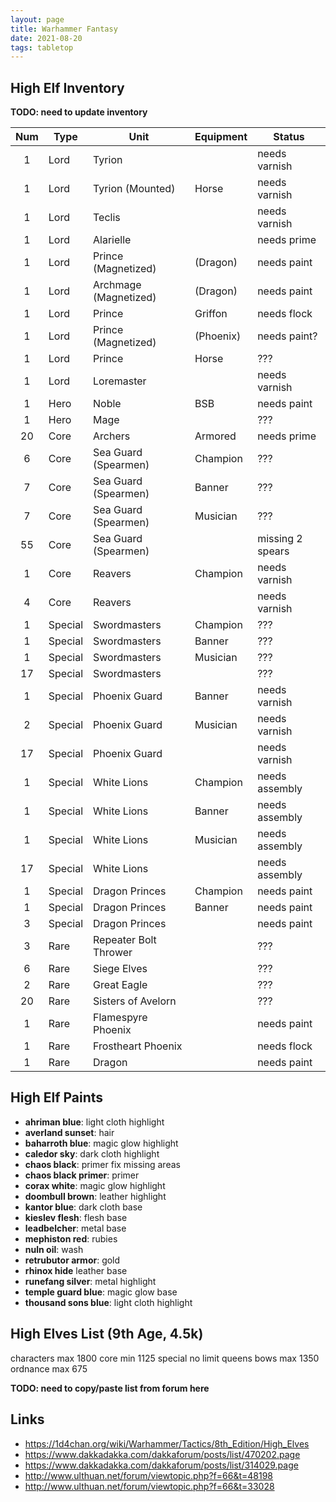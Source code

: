 ```yaml
---
layout: page
title: Warhammer Fantasy
date: 2021-08-20
tags: tabletop
---
```


## High Elf Inventory

**TODO: need to update inventory**

| Num | Type    | Unit                  | Equipment | Status           |
|:---:|---------|-----------------------|-----------|------------------|
|  1  | Lord    | Tyrion                |           | needs varnish    |
|  1  | Lord    | Tyrion (Mounted)      | Horse     | needs varnish    |
|  1  | Lord    | Teclis                |           | needs varnish    |
|  1  | Lord    | Alarielle             |           | needs prime      |
|  1  | Lord    | Prince (Magnetized)   | (Dragon)  | needs paint      |
|  1  | Lord    | Archmage (Magnetized) | (Dragon)  | needs paint      |
|  1  | Lord    | Prince                | Griffon   | needs flock      |
|  1  | Lord    | Prince (Magnetized)   | (Phoenix) | needs paint?     |
|  1  | Lord    | Prince                | Horse     | ???              |
|  1  | Lord    | Loremaster            |           | needs varnish    |
|  1  | Hero    | Noble                 | BSB       | needs paint      |
|  1  | Hero    | Mage                  |           | ???              |
| 20  | Core    | Archers               | Armored   | needs prime      |
|  6  | Core    | Sea Guard (Spearmen)  | Champion  | ???              |
|  7  | Core    | Sea Guard (Spearmen)  | Banner    | ???              |
|  7  | Core    | Sea Guard (Spearmen)  | Musician  | ???              |
| 55  | Core    | Sea Guard (Spearmen)  |           | missing 2 spears |
|  1  | Core    | Reavers               | Champion  | needs varnish    |
|  4  | Core    | Reavers               |           | needs varnish    |
|  1  | Special | Swordmasters          | Champion  | ???              |
|  1  | Special | Swordmasters          | Banner    | ???              |
|  1  | Special | Swordmasters          | Musician  | ???              |
| 17  | Special | Swordmasters          |           | ???              |
|  1  | Special | Phoenix Guard         | Banner    | needs varnish    |
|  2  | Special | Phoenix Guard         | Musician  | needs varnish    |
| 17  | Special | Phoenix Guard         |           | needs varnish    |
|  1  | Special | White Lions           | Champion  | needs assembly   |
|  1  | Special | White Lions           | Banner    | needs assembly   |
|  1  | Special | White Lions           | Musician  | needs assembly   |
| 17  | Special | White Lions           |           | needs assembly   |
|  1  | Special | Dragon Princes        | Champion  | needs paint      |
|  1  | Special | Dragon Princes        | Banner    | needs paint      |
|  3  | Special | Dragon Princes        |           | needs paint      |
|  3  | Rare    | Repeater Bolt Thrower |           | ???              |
|  6  | Rare    | Siege Elves           |           | ???              |
|  2  | Rare    | Great Eagle           |           | ???              |
| 20  | Rare    | Sisters of Avelorn    |           | ???              |
|  1  | Rare    | Flamespyre Phoenix    |           | needs paint      |
|  1  | Rare    | Frostheart Phoenix    |           | needs flock      |
|  1  | Rare    | Dragon                |           | needs paint      |

## High Elf Paints

- **ahriman blue**: light cloth highlight
- **averland sunset**: hair
- **baharroth blue**: magic glow highlight
- **caledor sky**: dark cloth highlight
- **chaos black**: primer fix missing areas
- **chaos black primer**: primer
- **corax white**: magic glow highlight
- **doombull brown**: leather highlight
- **kantor blue**: dark cloth base
- **kieslev flesh**: flesh base
- **leadbelcher**: metal base
- **mephiston red**: rubies
- **nuln oil**: wash
- **retrubutor armor**: gold
- **rhinox hide** leather base
- **runefang silver**: metal highlight
- **temple guard blue**: magic glow base
- **thousand sons blue**: light cloth highlight

## High Elves List (9th Age, 4.5k)

characters max 1800
core min 1125
special no limit
queens bows max 1350
ordnance max 675

**TODO: need to copy/paste list from forum here**

## Links

- https://1d4chan.org/wiki/Warhammer/Tactics/8th_Edition/High_Elves
- https://www.dakkadakka.com/dakkaforum/posts/list/470202.page
- https://www.dakkadakka.com/dakkaforum/posts/list/314029.page
- http://www.ulthuan.net/forum/viewtopic.php?f=66&t=48198
- http://www.ulthuan.net/forum/viewtopic.php?f=66&t=33028
